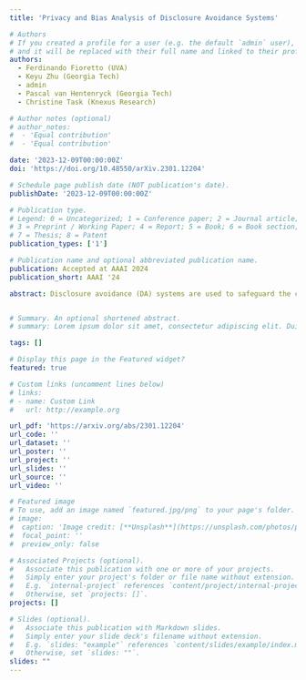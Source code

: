 ```yaml
---
title: 'Privacy and Bias Analysis of Disclosure Avoidance Systems'

# Authors
# If you created a profile for a user (e.g. the default `admin` user), write the username (folder name) here
# and it will be replaced with their full name and linked to their profile.
authors:
  - Ferdinando Fioretto (UVA)
  - Keyu Zhu (Georgia Tech)
  - admin
  - Pascal van Hentenryck (Georgia Tech)
  - Christine Task (Knexus Research)

# Author notes (optional)
# author_notes:
#  - 'Equal contribution'
#  - 'Equal contribution'

date: '2023-12-09T00:00:00Z'
doi: 'https://doi.org/10.48550/arXiv.2301.12204'

# Schedule page publish date (NOT publication's date).
publishDate: '2023-12-09T00:00:00Z'

# Publication type.
# Legend: 0 = Uncategorized; 1 = Conference paper; 2 = Journal article;
# 3 = Preprint / Working Paper; 4 = Report; 5 = Book; 6 = Book section;
# 7 = Thesis; 8 = Patent
publication_types: ['1']

# Publication name and optional abbreviated publication name.
publication: Accepted at AAAI 2024
publication_short: AAAI '24

abstract: Disclosure avoidance (DA) systems are used to safeguard the confidentiality of data while allowing it to be analyzed and disseminated for analytic purposes. These methods, e.g., cell suppression, swapping, and k-anonymity, are commonly applied and may have significant societal and economic implications. However, a formal analysis of their privacy and bias guarantees has been lacking. This paper presents a framework that addresses this gap; it proposes differentially private versions of these mechanisms and derives their privacy bounds. In addition, the paper compares their performance with traditional differential privacy mechanisms in terms of accuracy and fairness on US Census data release and classification tasks. The results show that, contrary to popular beliefs, traditional differential privacy techniques may be superior in terms of accuracy and fairness to differential private counterparts of widely used DA mechanisms.


# Summary. An optional shortened abstract.
# summary: Lorem ipsum dolor sit amet, consectetur adipiscing elit. Duis posuere tellus ac convallis placerat. Proin tincidunt magna sed ex sollicitudin condimentum.

tags: []

# Display this page in the Featured widget?
featured: true

# Custom links (uncomment lines below)
# links:
# - name: Custom Link
#   url: http://example.org

url_pdf: 'https://arxiv.org/abs/2301.12204'
url_code: ''
url_dataset: ''
url_poster: ''
url_project: ''
url_slides: ''
url_source: ''
url_video: ''

# Featured image
# To use, add an image named `featured.jpg/png` to your page's folder.
# image:
#  caption: 'Image credit: [**Unsplash**](https://unsplash.com/photos/pLCdAaMFLTE)'
#  focal_point: ''
#  preview_only: false

# Associated Projects (optional).
#   Associate this publication with one or more of your projects.
#   Simply enter your project's folder or file name without extension.
#   E.g. `internal-project` references `content/project/internal-project/index.md`.
#   Otherwise, set `projects: []`.
projects: []

# Slides (optional).
#   Associate this publication with Markdown slides.
#   Simply enter your slide deck's filename without extension.
#   E.g. `slides: "example"` references `content/slides/example/index.md`.
#   Otherwise, set `slides: ""`.
slides: ""
---
```

